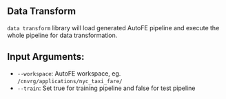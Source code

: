 ## Data Transform
`data transform` library will load generated AutoFE pipeline and execute the whole pipeline for data transformation.

## Input Arguments:
* `--workspace`: AutoFE workspace, eg. `/cnvrg/applications/nyc_taxi_fare/`
* `--train`: Set true for training pipeline and false for test pipeline
